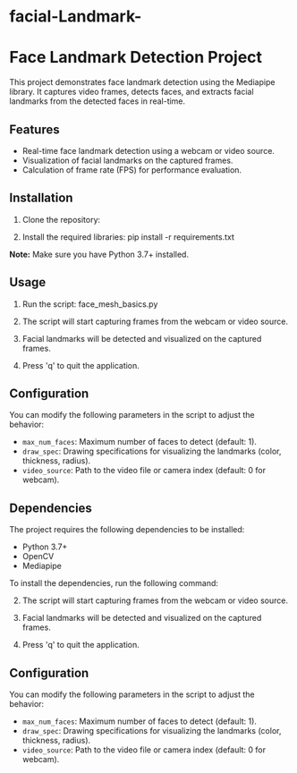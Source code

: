 # facial-Landmark-
# Face Landmark Detection Project

This project demonstrates face landmark detection using the Mediapipe library. It captures video frames, detects faces, and extracts facial landmarks from the detected faces in real-time.

## Features

- Real-time face landmark detection using a webcam or video source.
- Visualization of facial landmarks on the captured frames.
- Calculation of frame rate (FPS) for performance evaluation.

## Installation

1. Clone the repository:


2. Install the required libraries:
pip install -r requirements.txt


**Note:** Make sure you have Python 3.7+ installed.

## Usage

1. Run the script: face_mesh_basics.py

2. The script will start capturing frames from the webcam or video source.

3. Facial landmarks will be detected and visualized on the captured frames.

4. Press 'q' to quit the application.

## Configuration

You can modify the following parameters in the script to adjust the behavior:

- `max_num_faces`: Maximum number of faces to detect (default: 1).
- `draw_spec`: Drawing specifications for visualizing the landmarks (color, thickness, radius).
- `video_source`: Path to the video file or camera index (default: 0 for webcam).

## Dependencies

The project requires the following dependencies to be installed:

- Python 3.7+
- OpenCV
- Mediapipe

To install the dependencies, run the following command:

2. The script will start capturing frames from the webcam or video source.

3. Facial landmarks will be detected and visualized on the captured frames.

4. Press 'q' to quit the application.

## Configuration

You can modify the following parameters in the script to adjust the behavior:

- `max_num_faces`: Maximum number of faces to detect (default: 1).
- `draw_spec`: Drawing specifications for visualizing the landmarks (color, thickness, radius).
- `video_source`: Path to the video file or camera index (default: 0 for webcam).

